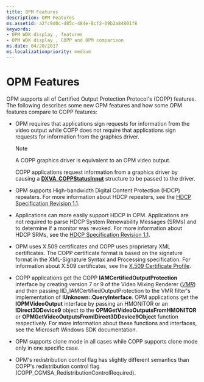 ```yaml
---
title: OPM Features
description: OPM Features
ms.assetid: a2fc9d0c-d85c-484e-8cf2-09b2a84801f8
keywords:
- OPM WDK display , features
- OPM WDK display , COPP and OPM comparison
ms.date: 04/20/2017
ms.localizationpriority: medium
---
```


# OPM Features

OPM supports all of Certified Output Protection Protocol's (COPP) features. The following describes some new OPM features and how some OPM features compare to COPP features:

-   OPM requires that applications sign requests for information from the video output while COPP does not require that applications sign requests for information from the graphics driver.

    > [!NOTE]
    > A COPP graphics driver is equivalent to an OPM video output.

    COPP applications request information from a graphics driver by causing a [**DXVA\_COPPStatusInput**](/windows-hardware/drivers/ddi/dxva/ns-dxva-_dxva_coppstatusinput) structure to be passed to the driver.

-   OPM supports High-bandwidth Digital Content Protection (HDCP) repeaters. For more information about HDCP repeaters, see the [HDCP Specification Revision 1.1](https://go.microsoft.com/fwlink/p/?linkid=38728).

-   Applications can more easily support HDCP in OPM. Applications are not required to parse HDCP System Renewability Messages (SRMs) and to determine if a monitor was revoked. For more information about HDCP SRMs, see the [HDCP Specification Revision 1.1](https://go.microsoft.com/fwlink/p/?linkid=38728).

-   OPM uses X.509 certificates and COPP uses proprietary XML certificates. The COPP certificate format is based on the signature format in the XML-Signature Syntax and Processing specification. For information about X.509 certificates, see the [X.509 Certificate Profile](https://go.microsoft.com/fwlink/p/?linkid=70416).

-   COPP applications get the COPP **IAMCertifiedOutputProtection** interface by creating version 7 or 9 of the Video Mixing Renderer ([*VMR*](/windows/desktop/DirectShow/using-the-video-mixing-renderer)) and then passing IID\_IAMCertifiedOutputProtection to the VMR filter's implementation of **IUnknown::QueryInterface**. OPM applications get the **IOPMVideoOutput** interface by passing an HMONITOR or an **IDirect3DDevice9** object to the **OPMGetVideoOutputsFromHMONITOR** or **OPMGetVideoOutputsFromIDirect3DDevice9Object** function respectively. For more information about these functions and interfaces, see the Microsoft Windows SDK documentation.

-   OPM supports clone mode in all cases while COPP supports clone mode only in one specific case.

-   OPM's redistribution control flag has slightly different semantics than COPP's redistribution control flag (COPP\_CGMSA\_RedistributionControlRequired).